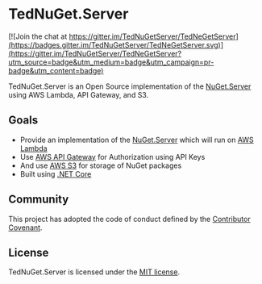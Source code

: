 # TedNuGet.Server

[![Join the chat at https://gitter.im/TedNuGetServer/TedNeGetServer](https://badges.gitter.im/TedNuGetServer/TedNeGetServer.svg)](https://gitter.im/TedNuGetServer/TedNeGetServer?utm_source=badge&utm_medium=badge&utm_campaign=pr-badge&utm_content=badge)

TedNuGet.Server is an Open Source implementation of the [NuGet.Server](https://github.com/NuGet/NuGet.Server) using AWS Lambda, API Gateway, and S3.

## Goals

* Provide an implementation of the [NuGet.Server](https://github.com/NuGet/NuGet.Server) which will run on [AWS Lambda](https://aws.amazon.com/lambda/)
* Use [AWS API Gateway](https://aws.amazon.com/api-gateway/) for Authorization using API Keys
* And use [AWS S3](https://aws.amazon.com/s3/) for storage of NuGet packages
* Built using [.NET Core](https://www.microsoft.com/net/core)

## Community

This project has adopted the code of conduct defined by the [Contributor Covenant](http://contributor-covenant.org/).

## License
TedNuGet.Server is licensed under the [MIT license](LICENSE.txt).
